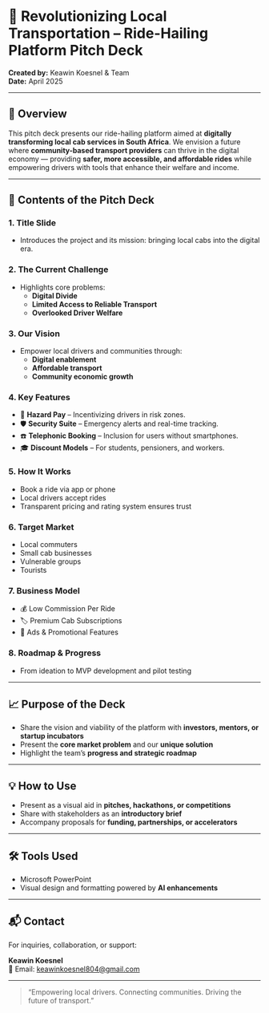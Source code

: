 # 🚖 Revolutionizing Local Transportation – Ride-Hailing Platform Pitch Deck

**Created by:** Keawin Koesnel & Team  
**Date:** April 2025  

---

## 🚀 Overview

This pitch deck presents our ride-hailing platform aimed at **digitally transforming local cab services in South Africa**. We envision a future where **community-based transport providers** can thrive in the digital economy — providing **safer, more accessible, and affordable rides** while empowering drivers with tools that enhance their welfare and income.

---

## 🧩 Contents of the Pitch Deck

### 1. Title Slide
- Introduces the project and its mission: bringing local cabs into the digital era.

### 2. The Current Challenge
- Highlights core problems:
  - **Digital Divide**
  - **Limited Access to Reliable Transport**
  - **Overlooked Driver Welfare**

### 3. Our Vision
- Empower local drivers and communities through:
  - **Digital enablement**
  - **Affordable transport**
  - **Community economic growth**

### 4. Key Features
- 🚨 **Hazard Pay** – Incentivizing drivers in risk zones.  
- 🛡️ **Security Suite** – Emergency alerts and real-time tracking.  
- ☎️ **Telephonic Booking** – Inclusion for users without smartphones.  
- 🎓 **Discount Models** – For students, pensioners, and workers.

### 5. How It Works
- Book a ride via app or phone  
- Local drivers accept rides  
- Transparent pricing and rating system ensures trust

### 6. Target Market
- Local commuters  
- Small cab businesses  
- Vulnerable groups  
- Tourists

### 7. Business Model
- 💰 Low Commission Per Ride  
- 🏷️ Premium Cab Subscriptions  
- 📢 Ads & Promotional Features

### 8. Roadmap & Progress
- From ideation to MVP development and pilot testing

---

## 📈 Purpose of the Deck

- Share the vision and viability of the platform with **investors, mentors, or startup incubators**  
- Present the **core market problem** and our **unique solution**  
- Highlight the team’s **progress and strategic roadmap**

---

## 💡 How to Use

- Present as a visual aid in **pitches, hackathons, or competitions**  
- Share with stakeholders as an **introductory brief**  
- Accompany proposals for **funding, partnerships, or accelerators**

---

## 🛠️ Tools Used

- Microsoft PowerPoint  
- Visual design and formatting powered by **AI enhancements**

---

## 📬 Contact

For inquiries, collaboration, or support:

**Keawin Koesnel**  
📧 Email: [keawinkoesnel804@gmail.com](mailto:keawinkoesnel804@gmail.com)

---

> “Empowering local drivers. Connecting communities. Driving the future of transport.”

